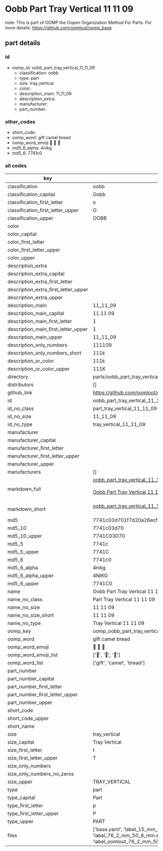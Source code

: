 # Oobb Part Tray Vertical 11 11 09  

note: This is part of OOMP the Oopen Organization Method For Parts. For more details: https://github.com/oomlout/oomp_base

##  part details





### id
* oomp_id: oobb_part_tray_vertical_11_11_09
  * classification: oobb
  * type: part
  * size: tray_vertical
  * color: 
  * description_main: 11_11_09
  * description_extra: 
  * manufacturer: 
  * part_number: 

### other_codes
* short_code: 
* oomp_word: gift camel bread
* oomp_word_emoji :gift: :camel: :bread:
* md5_6_alpha: 4nikg
* md5_6: 7741c0

### all codes 
| key | value |  
| --- | --- |  
| classification | oobb |  
| classification_capital | Oobb |  
| classification_first_letter | o |  
| classification_first_letter_upper | O |  
| classification_upper | OOBB |  
| color |  |  
| color_capital |  |  
| color_first_letter |  |  
| color_first_letter_upper |  |  
| color_upper |  |  
| description_extra |  |  
| description_extra_capital |  |  
| description_extra_first_letter |  |  
| description_extra_first_letter_upper |  |  
| description_extra_upper |  |  
| description_main | 11_11_09 |  
| description_main_capital | 11.11 09 |  
| description_main_first_letter | 1 |  
| description_main_first_letter_upper | 1 |  
| description_main_upper | 11_11_09 |  
| description_only_numbers | 111109 |  
| description_only_numbers_short | 111k |  
| description_or_color | 111k |  
| description_or_color_upper | 111K |  
| directory | parts/oobb_part_tray_vertical_11_11_09 |  
| distributors | [] |  
| github_link | https://github.com/oomlout/oomlout_oomp_part_src/tree/main/parts/oobb_part_tray_vertical_11_11_09/working |  
| id | oobb_part_tray_vertical_11_11_09 |  
| id_no_class | part_tray_vertical_11_11_09 |  
| id_no_size | 11_11_09 |  
| id_no_type | tray_vertical_11_11_09 |  
| manufacturer |  |  
| manufacturer_capital |  |  
| manufacturer_first_letter |  |  
| manufacturer_first_letter_upper |  |  
| manufacturer_upper |  |  
| manufacturers | [] |  
| markdown_full | [oobb_part_tray_vertical_11_11_09](https://github.com/oomlout/oomlout_oomp_part_src/tree/main/parts/oobb_part_tray_vertical_11_11_09/working)<br>[](https://github.com/oomlout/oomlout_oomp_part_src/tree/main/parts/oobb_part_tray_vertical_11_11_09/working)<br>[Oobb Part Tray Vertical 11 11 09](https://github.com/oomlout/oomlout_oomp_part_src/tree/main/parts/oobb_part_tray_vertical_11_11_09/working)<br><br> |  
| markdown_short | [oobb_part_tray_vertical_11_11_09](https://github.com/oomlout/oomlout_oomp_part_src/tree/main/parts/oobb_part_tray_vertical_11_11_09/working)<br><br> |  
| md5 | 7741c03d701f7d20a26ecf3fbf7ccdb2 |  
| md5_10 | 7741c03d70 |  
| md5_10_upper | 7741C03D70 |  
| md5_5 | 7741c |  
| md5_5_upper | 7741C |  
| md5_6 | 7741c0 |  
| md5_6_alpha | 4nikg |  
| md5_6_alpha_upper | 4NIKG |  
| md5_6_upper | 7741C0 |  
| name | Oobb Part Tray Vertical 11 11 09 |  
| name_no_class | Part Tray Vertical 11 11 09 |  
| name_no_size | 11 11 09 |  
| name_no_size_short | 11 11 09 |  
| name_no_type | Tray Vertical 11 11 09 |  
| oomp_key | oomp_oobb_part_tray_vertical_11_11_09 |  
| oomp_word | gift camel bread |  
| oomp_word_emoji | :gift: :camel: :bread: |  
| oomp_word_emoji_list | [':gift:', ':camel:', ':bread:'] |  
| oomp_word_list | ['gift', 'camel', 'bread'] |  
| part_number |  |  
| part_number_capital |  |  
| part_number_first_letter |  |  
| part_number_first_letter_upper |  |  
| part_number_upper |  |  
| short_code |  |  
| short_code_upper |  |  
| short_name |  |  
| size | tray_vertical |  
| size_capital | Tray Vertical |  
| size_first_letter | t |  
| size_first_letter_upper | T |  
| size_only_numbers |  |  
| size_only_numbers_no_zeros |  |  
| size_upper | TRAY_VERTICAL |  
| type | part |  
| type_capital | Part |  
| type_first_letter | p |  
| type_first_letter_upper | P |  
| type_upper | PART |  
| files | ['base.yaml', 'label_15_mm_30_mm.pdf', 'label_15_mm_30_mm.svg', 'label_76_2_mm_50_8_mm.pdf', 'label_76_2_mm_50_8_mm.svg', 'label_oomlout_76_2_mm_50_8_mm.pdf', 'label_oomlout_76_2_mm_50_8_mm.svg', 'readme.md', 'working.json', 'working.yaml'] |  
